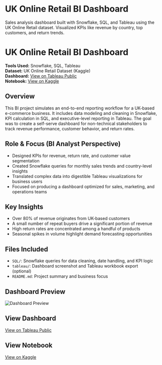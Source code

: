 # UK Online Retail BI Dashboard
Sales analysis dashboard built with Snowflake, SQL, and Tableau using the UK Online Retail dataset. Visualized KPIs like revenue by country, top customers, and return trends.

# UK Online Retail BI Dashboard

**Tools Used:** Snowflake, SQL, Tableau  
**Dataset:** UK Online Retail Dataset (Kaggle)  
**Dashboard:** [View on Tableau Public](https://public.tableau.com/app/profile/malaysia.goss/viz/UKOnlineRetailSalesDashboard/Dashboard1)  
**Notebook:** [View on Kaggle](https://www.kaggle.com/code/malaysiagoss/bi-dashboard-with-online-retail-dataset)

## Overview
This BI project simulates an end-to-end reporting workflow for a UK-based e-commerce business. It includes data modeling and cleaning in Snowflake, KPI calculation in SQL, and executive-level reporting in Tableau. The goal was to create a self-serve dashboard for non-technical stakeholders to track revenue performance, customer behavior, and return rates.

## Role & Focus (BI Analyst Perspective)
- Designed KPIs for revenue, return rate, and customer value segmentation
- Created Snowflake queries for monthly sales trends and country-level insights
- Translated complex data into digestible Tableau visualizations for business users
- Focused on producing a dashboard optimized for sales, marketing, and operations teams

## Key Insights
- Over 80% of revenue originates from UK-based customers
- A small number of repeat buyers drive a significant portion of revenue
- High return rates are concentrated among a handful of products
- Seasonal spikes in volume highlight demand forecasting opportunities

## Files Included
- `SQL/`: Snowflake queries for data cleaning, date handling, and KPI logic
- `tableau/`: Dashboard screenshot and Tableau workbook export (optional)
- `README.md`: Project summary and business focus

## Dashboard Preview
![Dashboard Preview](tableau/dashboard_screenshot.png)

## View Dashboard
[View on Tableau Public](https://public.tableau.com/app/profile/malaysia.goss/viz/UKOnlineRetailSalesDashboard/Dashboard1)

## View Notebook
[View on Kaggle](https://www.kaggle.com/code/malaysiagoss/bi-dashboard-with-online-retail-dataset)
